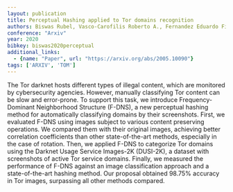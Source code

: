 ```yaml
---
layout: publication
title: Perceptual Hashing applied to Tor domains recognition
authors: Biswas Rubel, Vasco-Carofilis Roberto A., Fernandez Eduardo Fidalgo, Martino Francisco Jáñez, Medina Pablo Blanco
conference: "Arxiv"
year: 2020
bibkey: biswas2020perceptual
additional_links:
  - {name: "Paper", url: "https://arxiv.org/abs/2005.10090"}
tags: ['ARXIV', 'TOM']
---
```

The Tor darknet hosts different types of illegal content, which are monitored by cybersecurity agencies. However, manually classifying Tor content can be slow and error-prone. To support this task, we introduce Frequency-Dominant Neighborhood Structure (F-DNS), a new perceptual hashing method for automatically classifying domains by their screenshots. First, we evaluated F-DNS using images subject to various content preserving operations. We compared them with their original images, achieving better correlation coefficients than other state-of-the-art methods, especially in the case of rotation. Then, we applied F-DNS to categorize Tor domains using the Darknet Usage Service Images-2K (DUSI-2K), a dataset with screenshots of active Tor service domains. Finally, we measured the performance of F-DNS against an image classification approach and a state-of-the-art hashing method. Our proposal obtained 98.75% accuracy in Tor images, surpassing all other methods compared.
